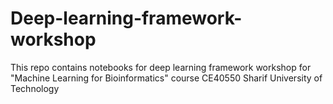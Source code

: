 # Deep-learning-framework-workshop
This repo contains notebooks for deep learning framework workshop for "Machine Learning for Bioinformatics" course CE40550 Sharif University of Technology

